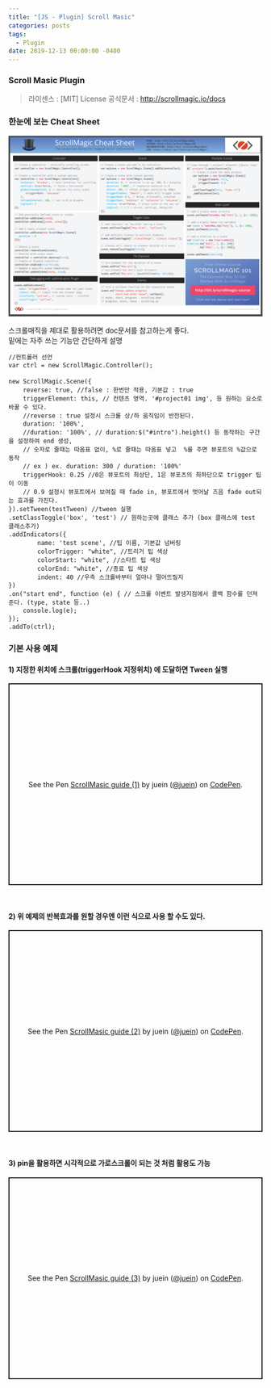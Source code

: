 ```yaml
---
title: "[JS - Plugin] Scroll Masic"
categories: posts
tags:
  - Plugin
date: 2019-12-13 00:00:00 -0400
---
```


### Scroll Masic Plugin   

> 라이센스 : [MIT] License
> 공식문서 : http://scrollmagic.io/docs



### 한눈에 보는 Cheat Sheet   

![Cheat Sheet](https://raw.githubusercontent.com/juein/juein.github.io/master/_posts/img/2019-12-13-img_1.png)



스크롤매직을 제대로 활용하려면 doc문서를 참고하는게 좋다.   
밑에는 자주 쓰는 기능만 간단하게 설명   

 
```
//컨트롤러 선언
var ctrl = new ScrollMagic.Controller();

new ScrollMagic.Scene({
	reverse: true, //false : 한번만 적용, 기본값 : true
	triggerElement: this, // 컨텐츠 영역. '#project01 img', 등 원하는 요소로 바꿀 수 있다.
	//reverse : true 설정시 스크롤 상/하 움직임이 반전된다.
	duration: '100%',
	//duration: '100%', // duration:$("#intro").height() 등 동작하는 구간을 설정하여 end 생성,
	// 숫자로 줄때는 따옴표 없이, %로 줄때는 따옴표 넣고  %를 주면 뷰포트의 %값으로 동작
	// ex ) ex. duration: 300 / duration: '100%'
	triggerHook: 0.25 //0은 뷰포트의 최상단, 1은 뷰포츠의 최하단으로 trigger 팁이 이동
	// 0.9 설정시 뷰포트에서 보여질 때 fade in, 뷰포트에서 벗어날 즈음 fade out되는 효과를 가진다.
}).setTween(testTween) //tween 실행
.setClassToggle('box', 'test') // 원하는곳에 클래스 추가 (box 클래스에 test 클래스추가)
.addIndicators({
		name: 'test scene', //팁 이름, 기본값 넘버링
		colorTrigger: "white", //트리거 팁 색상
		colorStart: "white", //스타트 팁 색상
		colorEnd: "white", //종료 팁 색상
		indent: 40 //우측 스크롤바부터 얼마나 떨어뜨릴지
})
.on("start end", function (e) { // 스크롤 이벤트 발생지점에서 콜백 함수를 던져준다. (type, state 등..)
    console.log(e);
});
.addTo(ctrl);
```
 

### 기본 사용 예제  

#### 1) 지정한 위치에 스크롤(triggerHook 지정위치) 에 도달하면 Tween 실행  


<p class="codepen" data-height="400" data-theme-id="default" data-default-tab="result" data-user="juein" data-slug-hash="rNaLLav" style="height: 400px; box-sizing: border-box; display: flex; align-items: center; justify-content: center; border: 2px solid; margin: 1em 0; padding: 1em;" data-pen-title="ScrollMasic guide (1)">
  <span>See the Pen <a href="https://codepen.io/juein/pen/rNaLLav">
  ScrollMasic guide (1)</a> by juein (<a href="https://codepen.io/juein">@juein</a>)
  on <a href="https://codepen.io">CodePen</a>.</span>
</p>
<script async src="https://static.codepen.io/assets/embed/ei.js"></script>
<br>


#### 2) 위 예제의 반복효과를 원할 경우엔 이런 식으로 사용 할 수도 있다.   

<p class="codepen" data-height="400" data-theme-id="default" data-default-tab="result" data-user="juein" data-slug-hash="BayzzRp" style="height: 400px; box-sizing: border-box; display: flex; align-items: center; justify-content: center; border: 2px solid; margin: 1em 0; padding: 1em;" data-pen-title="ScrollMasic guide (2)">
  <span>See the Pen <a href="https://codepen.io/juein/pen/BayzzRp">
  ScrollMasic guide (2)</a> by juein (<a href="https://codepen.io/juein">@juein</a>)
  on <a href="https://codepen.io">CodePen</a>.</span>
</p>
<script async src="https://static.codepen.io/assets/embed/ei.js"></script>
<br>


#### 3) pin을 활용하면 시각적으로 가로스크롤이 되는 것 처럼 활용도 가능   


<p class="codepen" data-height="400" data-theme-id="default" data-default-tab="result" data-user="juein" data-slug-hash="BayzzOZ" style="height: 400px; box-sizing: border-box; display: flex; align-items: center; justify-content: center; border: 2px solid; margin: 1em 0; padding: 1em;" data-pen-title="ScrollMasic guide (3)">
  <span>See the Pen <a href="https://codepen.io/juein/pen/BayzzOZ">
  ScrollMasic guide (3)</a> by juein (<a href="https://codepen.io/juein">@juein</a>)
  on <a href="https://codepen.io">CodePen</a>.</span>
</p>
<script async src="https://static.codepen.io/assets/embed/ei.js"></script>